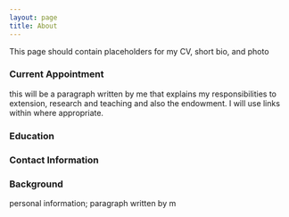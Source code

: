 ```yaml
---
layout: page
title: About
---
```


This page should contain placeholders for my CV, short bio, and photo

### Current Appointment
this will be a paragraph written by me that explains my responsibilities to extension, research and teaching and also the endowment.  I will use links within where appropriate.

### Education

### Contact Information


### Background
personal information; paragraph written by m